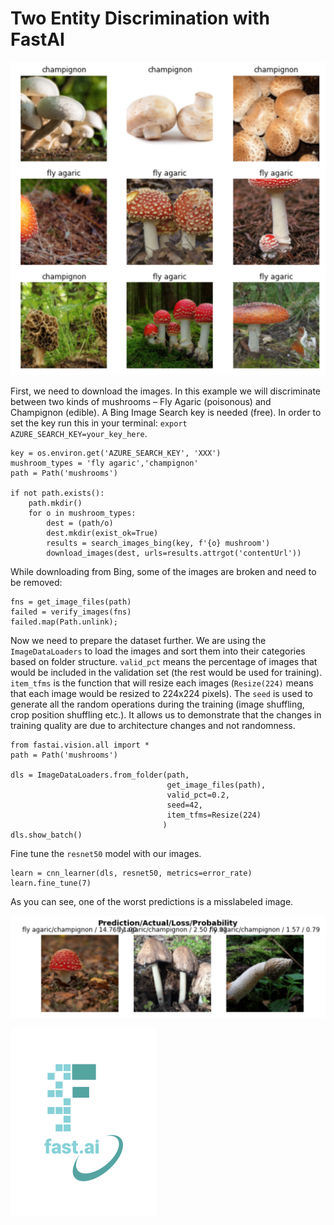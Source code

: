 # Two Entity Discrimination with FastAI

![Data Example](images/entity-discrimination-data-example.png)

First, we need to download the images. In this example we will discriminate between two kinds of mushrooms – Fly Agaric (poisonous) and Champignon (edible). A Bing Image Search key is needed (free). In order to set the key run this in your terminal: `export AZURE_SEARCH_KEY=your_key_here`.
```
key = os.environ.get('AZURE_SEARCH_KEY', 'XXX')
mushroom_types = 'fly agaric','champignon'
path = Path('mushrooms')

if not path.exists():
    path.mkdir()
    for o in mushroom_types:
        dest = (path/o)
        dest.mkdir(exist_ok=True)
        results = search_images_bing(key, f'{o} mushroom')
        download_images(dest, urls=results.attrgot('contentUrl'))
```
While downloading from Bing, some of the images are broken and need to be removed:
```
fns = get_image_files(path)
failed = verify_images(fns)
failed.map(Path.unlink);
```

Now we need to prepare the dataset further. We are using the `ImageDataLoaders` to load the images and sort them into their categories based on folder structure. `valid_pct` means the percentage of images that would be included in the validation set (the rest would be used for training). `item_tfms` is the function that will resize each images (`Resize(224)` means that each image would be resized to 224x224 pixels). The `seed` is used to generate all the random operations during the training (image shuffling, crop position shuffling etc.). It allows us to demonstrate that the changes in training quality are due to architecture changes and not randomness.
```
from fastai.vision.all import *
path = Path('mushrooms')

dls = ImageDataLoaders.from_folder(path,
                                   get_image_files(path),
                                   valid_pct=0.2,
                                   seed=42,
                                   item_tfms=Resize(224)
                                  )
dls.show_batch()
```

Fine tune the `resnet50` model with our images.
```
learn = cnn_learner(dls, resnet50, metrics=error_rate)
learn.fine_tune(7)
```


As you can see, one of the worst predictions is a misslabeled image.

![Worst Predictions](images/entity-discrimination-worst-predictions.png)

![Confusion Matrix](images/logo.png)
